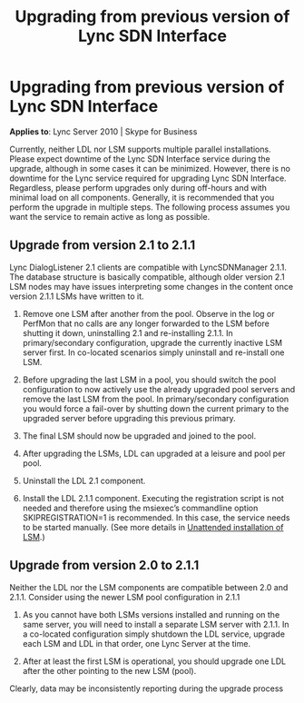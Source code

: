 ﻿---
title: Upgrading from previous version of Lync SDN Interface
TOCTitle: Upgrading from previous version of Lync SDN Interface
ms:assetid: 8d3c28fa-dabe-4a52-9882-a6663ced5217
ms:mtpsurl: https://msdn.microsoft.com/en-us/library/Dn912664(v=office.15)
ms:contentKeyID: 64126835
ms.date: 03/04/2016
mtps_version: v=office.15
---

# Upgrading from previous version of Lync SDN Interface


**Applies to**: Lync Server 2010 | Skype for Business

Currently, neither LDL nor LSM supports multiple parallel installations. Please expect downtime of the Lync SDN Interface service during the upgrade, although in some cases it can be minimized. However, there is no downtime for the Lync service required for upgrading Lync SDN Interface. Regardless, please perform upgrades only during off-hours and with minimal load on all components. Generally, it is recommended that you perform the upgrade in multiple steps. The following process assumes you want the service to remain active as long as possible.

## Upgrade from version 2.1 to 2.1.1

Lync DialogListener 2.1 clients are compatible with LyncSDNManager 2.1.1. The database structure is basically compatible, although older version 2.1 LSM nodes may have issues interpreting some changes in the content once version 2.1.1 LSMs have written to it.

1.  Remove one LSM after another from the pool. Observe in the log or PerfMon that no calls are any longer forwarded to the LSM before shutting it down, uninstalling 2.1 and re-installing 2.1.1. In primary/secondary configuration, upgrade the currently inactive LSM server first. In co-located scenarios simply uninstall and re-install one LSM.

2.  Before upgrading the last LSM in a pool, you should switch the pool configuration to now actively use the already upgraded pool servers and remove the last LSM from the pool. In primary/secondary configuration you would force a fail-over by shutting down the current primary to the upgraded server before upgrading this previous primary.

3.  The final LSM should now be upgraded and joined to the pool.

4.  After upgrading the LSMs, LDL can upgraded at a leisure and pool per pool.

5.  Uninstall the LDL 2.1 component.

6.  Install the LDL 2.1.1 component. Executing the registration script is not needed and therefore using the msiexec’s commandline option SKIPREGISTRATION=1 is recommended. In this case, the service needs to be started manually. (See more details in [Unattended installation of LSM](unattended-installation-of-lsm-and-ldl.md).)

## Upgrade from version 2.0 to 2.1.1

Neither the LDL nor the LSM components are compatible between 2.0 and 2.1.1. Consider using the newer LSM pool configuration in 2.1.1

1.  As you cannot have both LSMs versions installed and running on the same server, you will need to install a separate LSM server with 2.1.1. In a co-located configuration simply shutdown the LDL service, upgrade each LSM and LDL in that order, one Lync Server at the time.

2.  After at least the first LSM is operational, you should upgrade one LDL after the other pointing to the new LSM (pool).

Clearly, data may be inconsistently reporting during the upgrade process

